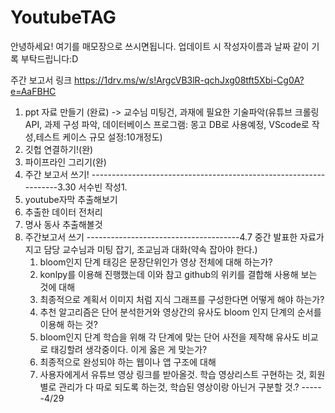 # YoutubeTAG
안녕하세요! 여기를 매모장으로 쓰시면됩니다. 업데이트 시 작성자이름과 날짜 같이 기록 부탁드립니다:D

 주간 보고서 링크
https://1drv.ms/w/s!ArgcVB3lR-qchJxg08tft5Xbi-Cg0A?e=AaFBHC

1. ppt 자료 만들기 (완료) -> 교수님 미팅건, 과재에 필요한 기술파악(유튜브 크롤링API, 과제 구성 파악, 데이터베이스 프로그램: 몽고 DB로 사용예정, VScode로 작성,테스트 케이스 규모 설정:10개정도)
2. 깃헙 연결하기!(완)
3. 파이프라인 그리기(완)
4. 주간 보고서 쓰기!
------------------------------------------------------------------3.30 서수빈 작성1.
1. youtube자막 추출해보기
2. 추출한 데이터 전처리
3. 명사 동사 추출해볼것
4. 주간보고서 쓰기
   --------------------------------------4.7 
   중간 발표한 자료가지고 담당 교수님과 미팅 잡기, 조교님과 대화(약속 잡아야 한다.)
   1. bloom인지 단계 태깅은 문장단위인가 영상 전체에 대해 하는가?
   2. konlpy를 이용해 진행했는데 이와 참고 github의 위키를 결합해 사용해 보는 것에 대해
   3. 최종적으로  계획서 이미지 처럼 지식 그래프를 구성한다면 어떻게 해야 하는가?
   4. 추천 알고리즘은 단어 분석한거와 영상간의 유사도 bloom 인지 단계의 순서를 이용해 하는 것?
   5. bloom인지 단계 학습을 위해 각 단계에 맞는 단어 사전을 제작해 유사도 비교로 태깅할려 생각중이다. 이게 옳은 게 맞는가?
   6. 최종적으로 완성되야 하는 웹이나 앱 구조에 대해
   7. 사용자에게서 유튜브 영상 링크를 받아올것. 학습 영상리스트 구현하는 것, 회원별로 관리가 다 따로 되도록 하는것, 학습된 영상이랑 아닌거 구분할 것.? ------4/29
